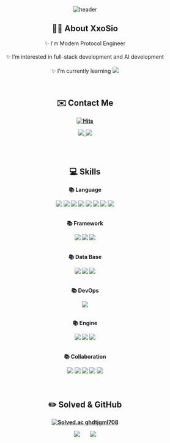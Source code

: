 <!--
**XxoSio/XxoSio** is a ✨ _special_ ✨ repository because its `README.md` (this file) appears on your GitHub profile.

Here are some ideas to get you started:

- 🔭 I’m currently working on ...
- 🌱 I’m currently learning ...
- 👯 I’m looking to collaborate on ...
- 🤔 I’m looking for help with ...
- 💬 Ask me about ...
- 📫 How to reach me: ...
- 😄 Pronouns: ...
- ⚡ Fun fact: ...
-->
<div align="center">

  ![header](https://capsule-render.vercel.app/api?type=waving&color=0:a82da8,100:da8f00&height=230&section=header&text=XxoSio&desc="I%20am%20developer%20who%20is%20always%20running%20tirelessly!"&fontAlign=50&fontAlignY=35&fontSize=50&fontColor=ffffff)

  ## 👩‍💻 About XxoSio
  ✨ I'm Modem Protocol Engineer
  <br><br>
  ✨ I’m interested in full-stack development and AI development
  <br><br>
  ✨ I’m currently learning 
  <img src="https://img.shields.io/badge/Django-092E20?style=flat&logo=Django&logoColor=white" />
  
  <br>
  
  ## ✉️ <b>Contact Me 
  
  [![Hits](https://hits.seeyoufarm.com/api/count/incr/badge.svg?url=https%3A%2F%2Fgithub.com%2FXxoSio%2Fhit-counter&count_bg=%23408CCA&title_bg=%23555555&icon=github.svg&icon_color=%23E7E7E7&title=XxoSio&edge_flat=false)](https://hits.seeyoufarm.com)
  
  <a href="mailto:ghdtjgml7088@gmail.com">
	<img src="https://img.shields.io/badge/Gmail-EA4335?style=flat&logo=Gmail&logoColor=white" />
  </a>
  <a href="mailto:ghdtjgml708@naver.com">
	<img src="https://img.shields.io/badge/Naver Mail-03C75A?style=flat&logo=Naver&logoColor=white" />
  </a> 

  <br><br>

  ## 💻 Skills
  <p>📚 Language</p>
  <img src="https://img.shields.io/badge/HTML5-E34F26?style=flat&logo=HTML5&logoColor=white" />
  <img src="https://img.shields.io/badge/CSS3-1572B6?style=flat&logo=CSS3&logoColor=white" />
  <img src="https://img.shields.io/badge/JavaScript-F7DF1E?style=flat&logo=JavaScript&logoColor=white" />
  <img src="https://img.shields.io/badge/Python-3776AB?style=flat&logo=Python&logoColor=white" />
  <img src="https://img.shields.io/badge/C-A8B9CC?style=flat&logo=C&logoColor=white" />
  <img src="https://img.shields.io/badge/C++-00599C?style=flat&logo=c%2B%2B&logoColor=white" />
  <img src="https://img.shields.io/badge/C%23-033963?style=flat&logo=C%23&logoColor=white" />
  <img src="https://img.shields.io/badge/Java-7239B3?style=flat&logo=Java&logoColor=white" />
  <br><br>
  
  <p>📚 Framework</p>
  <img src="https://img.shields.io/badge/React-61DAFB?style=flat&logo=React&logoColor=white" />
  <img src="https://img.shields.io/badge/Node.js-339933?style=flat&logo=Node.js&logoColor=white" />
  <img src="https://img.shields.io/badge/Express-000000?style=flat&logo=Express&logoColor=white" />
  <br><br>
  
  <p>📚 Data Base</p>
  <img src="https://img.shields.io/badge/MySQL-4479A1?style=flat&logo=MySQL&logoColor=white" />
  <img src="https://img.shields.io/badge/MariaDB-003545?style=flat&logo=MariaDB&logoColor=white" />
  <img src="https://img.shields.io/badge/MongoDB-47A248?style=flat&logo=MongoDB&logoColor=white" />
  <br><br>
  
  <p>📚 DevOps</p>
  <img src="https://img.shields.io/badge/Amazon AWS-232F3E?style=flat&logo=Amazon AWS&logoColor=white" />
  <br><br>
  
  <p>📚 Engine</p>
  <img src="https://img.shields.io/badge/Unity-232F3E?style=flat&logo=Unity&logoColor=white" />
  <img src="https://img.shields.io/badge/Unreal-0E1128?style=flat&logo=Unreal Engine&&logoColor=white" />
  <img src="https://img.shields.io/badge/DirectX-191A1B?style=flat&logo=DirectX&logoColor=white" />
  <br><br>
  
  <p>📚 Collaboration</p>
  <img src="https://img.shields.io/badge/GitHub-181717?style=flat&logo=GitHub&logoColor=white" />
  <img src="https://img.shields.io/badge/Jira-0052CC?style=flat&logo=Jira&logoColor=white" />
  <img src="https://img.shields.io/badge/Jira Software-0052CC?style=flat&logo=Jira Software&logoColor=white" />
  <img src="https://img.shields.io/badge/Trello-0052CC?style=flat&logo=Trello&logoColor=white" />
  <img src="https://img.shields.io/badge/Slack-4A154B?style=flat&logo=Slack&logoColor=white" />
  <br><br><br>

  ## ✏️ Solved & GitHub

  [![Solved.ac ghdtjgml708](http://mazassumnida.wtf/api/v2/generate_badge?boj=ghdtjgml708)](https://solved.ac/ghdtjgml708)

  <img src="https://github-readme-stats.vercel.app/api?username=XxoSio&show_icons=true&count_private=true" />
  &nbsp&nbsp&nbsp&nbsp&nbsp&nbsp
  <img src="https://github-readme-stats.vercel.app/api/top-langs/?username=XxoSio&layout=compact&langs_count=10" />
</div>
